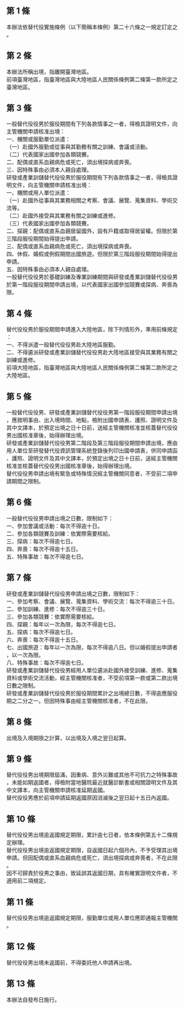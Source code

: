 第 1 條
-------
本辦法依替代役實施條例（以下簡稱本條例）第二十六條之一規定訂定之  
。

第 2 條
-------
本辦法所稱出境，指離開臺灣地區。  
前項臺灣地區，指臺灣地區與大陸地區人民關係條例第二條第一款所定之  
臺灣地區。

第 3 條
-------
一般替代役役男於服役期間有下列各款情事之一者，得檢具證明文件，向  
主管機關申請核准出境：  
一、機關或服勤單位派遣：  
（一）赴國外服勤或從事與其勤務有關之訓練、會議或活動。  
（二）代表國家出國參加各類競賽。  
二、配偶或直系血親病危或死亡，須出境探病或奔喪。  
三、因特殊事由必須本人親自處理。  
研發或產業訓儲替代役役男於服役期間有下列各款情事之一者，得檢具證  
明文件，向主管機關申請核准出境：  
一、機關或用人單位派遣：  
（一）赴國外從事與其業務相關之考察、會議、展覽、蒐集資料、學術交  
      流等。  
（二）赴國外接受與其業務有關之訓練或進修。  
（三）代表國家出國參加各類競賽。  
二、探親：配偶或直系血親居留國外，設有戶籍或取得居留權。但限於第  
    三階段服役期間始得提出申請。  
三、配偶或直系血親病危或死亡，須出境探病或奔喪。  
四、休假、婚假或例假期間出國旅遊。但限於第三階段服役期間始得提出  
    申請。  
五、因特殊事由必須本人親自處理。  
一般替代役役男於基礎訓練及專業訓練期間與研發或產業訓儲替代役役男  
於第一階段服役期間申請出境，以代表國家出國參加競賽或探病、奔喪為  
限。

第 4 條
-------
替代役役男於服役期間申請進入大陸地區，除下列情形外，準用前條規定  
：  
一、不得派遣一般替代役役男赴大陸地區服勤。  
二、不得遴派研發或產業訓儲替代役役男赴大陸地區接受與其業務有關之  
    訓練或進修。  
前項大陸地區，指臺灣地區與大陸地區人民關係條例第二條第二款所定之  
大陸地區。

第 5 條
-------
一般替代役役男、研發或產業訓儲替代役役男第一階段服役期間申請出境  
，應敘明事由、出入境時間、地點，檢附出國申請表、護照、證明文件及  
其中文譯本，於預定出境之日十日前，送經主管機關核准並核蓋替代役役  
男出國核准章後，始得辦理出境。  
研發或產業訓儲替代役役男第二階段及第三階段服役期間申請出境，應由  
用人單位至研發替代役資訊管理系統登錄後列印出國申請表，併同申請函  
、護照、證明文件及其中文譯本，於預定出境之日十日前，送經主管機關  
核准並核蓋替代役役男出國核准章後，始得辦理出境。  
替代役役男申請出境有緊急或特殊情況經主管機關同意者，不受前二項申  
請期間之限制。

第 6 條
-------
一般替代役役男申請出境之日數，限制如下：  
一、參加會議或活動：每次不得逾十日。  
二、參加各類競賽及訓練：依實際需要核給。  
三、探病：每次不得逾七日。  
四、奔喪：每次不得逾十五日。  
五、特殊事故：每次不得逾七日。

第 7 條
-------
研發或產業訓儲替代役役男申請出境之日數，限制如下：  
一、參加考察、會議、展覽、蒐集資料、學術交流：每次不得逾三十日。  
二、參加訓練、進修：每次不得逾三十日。  
三、參加各類競賽：依實際需要核給。  
四、探親：每年以一次為限，每次不得逾七日。  
五、探病：每次不得逾七日。  
六、奔喪：每次不得逾十五日。  
七、出國旅遊：每年以一次為限，每次不得逾八日。但以婚假提出申請者  
    ，以一次為限。  
八、特殊事故：每次不得逾七日。  
研發或產業訓儲替代役役男經用人單位遴派赴國外接受訓練、進修、蒐集  
資料或學術交流活動，經主管機關核准者，不受前項第一款或第二款出境  
日數之限制。  
研發或產業訓儲替代役役男於服役期間累計之出境總日數，不得逾應服役  
期之二分之一。但因特殊事由經主管機關核准者，不在此限。

第 8 條
-------
出境及入境期限之計算，以出境及入境之翌日起算。

第 9 條
-------
替代役役男出境期限屆滿，因重病、意外災難或其他不可抗力之特殊事故  
，未能如期返國者，得檢附當地醫院最近就醫診斷書或相關證明文件及其  
中文譯本，向主管機關申請核准延期返國。   
替代役役男應於前項申請延期返國原因消滅後之翌日起十五日內返國。

第 10 條
--------
替代役役男出境逾返國規定期限，累計逾七日者，依本條例第五十二條規  
定辦理。  
替代役役男出境逾返國規定期限，自返國日起六個月內，不予受理其出境  
申請。但因配偶或直系血親病危或死亡，須出境探病或奔喪者，不在此限  
。  
因不可歸責於役男之事由，致延誤其返國日期，具有確實證明文件者，不  
適用前二項規定。

第 11 條
--------
替代役役男出境逾返國規定期限，服勤單位或用人單位應即通報主管機關  
。

第 12 條
--------
替代役役男出境未返國前，不得委託他人申請再出境。

第 13 條
--------
本辦法自發布日施行。

